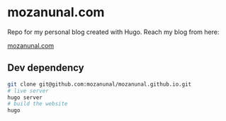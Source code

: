 # mozanunal.com

Repo for my personal blog created with Hugo. Reach my blog from here:

[mozanunal.com](https://www.mozanunal.com)

## Dev dependency

```sh
git clone git@github.com:mozanunal/mozanunal.github.io.git
# live server
hugo server
# build the website
hugo
```


